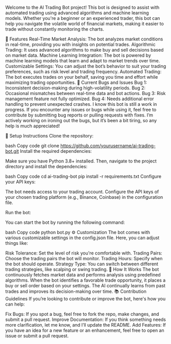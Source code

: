 Welcome to the AI Trading Bot project! This bot is designed to assist with automated trading using advanced algorithms and machine learning models. Whether you're a beginner or an experienced trader, this bot can help you navigate the volatile world of financial markets, making it easier to trade without constantly monitoring the charts.

🚀 Features
Real-Time Market Analysis: The bot analyzes market conditions in real-time, providing you with insights on potential trades.
Algorithmic Trading: It uses advanced algorithms to make buy and sell decisions based on market data.
Machine Learning Integration: The bot is powered by machine learning models that learn and adapt to market trends over time.
Customizable Settings: You can adjust the bot’s behavior to suit your trading preferences, such as risk level and trading frequency.
Automated Trading: The bot executes trades on your behalf, saving you time and effort while maximizing trading opportunities.
🐛 Current Bugs and Issues
Bug 1: Inconsistent decision-making during high-volatility periods.
Bug 2: Occasional mismatches between real-time data and bot actions.
Bug 3: Risk management feature not fully optimized.
Bug 4: Needs additional error handling to prevent unexpected crashes.
I know this bot is still a work in progress. If you encounter any issues or bugs while using it, feel free to contribute by submitting bug reports or pulling requests with fixes. I’m actively working on ironing out the bugs, but it’s been a bit tiring, so any help is much appreciated!

🔧 Setup Instructions
Clone the repository:

bash
Copy code
git clone https://github.com/yourusername/ai-trading-bot.git
Install the required dependencies:

Make sure you have Python 3.8+ installed. Then, navigate to the project directory and install the dependencies:

bash
Copy code
cd ai-trading-bot
pip install -r requirements.txt
Configure your API keys:

The bot needs access to your trading account. Configure the API keys of your chosen trading platform (e.g., Binance, Coinbase) in the configuration file.

Run the bot:

You can start the bot by running the following command:

bash
Copy code
python bot.py
⚙️ Customization
The bot comes with various customizable settings in the config.json file. Here, you can adjust things like:

Risk Tolerance: Set the level of risk you're comfortable with.
Trading Pairs: Choose the trading pairs the bot will monitor.
Trading Hours: Specify when the bot should operate.
Strategy Type: You can switch between different trading strategies, like scalping or swing trading.
🤖 How It Works
The bot continuously fetches market data and performs analysis using predefined algorithms.
When the bot identifies a favorable trade opportunity, it places a buy or sell order based on your settings.
The AI continually learns from past trades and improves its decision-making over time.
📚 Contribution Guidelines
If you’re looking to contribute or improve the bot, here's how you can help:

Fix Bugs: If you spot a bug, feel free to fork the repo, make changes, and submit a pull request.
Improve Documentation: If you think something needs more clarification, let me know, and I’ll update the README.
Add Features: If you have an idea for a new feature or an enhancement, feel free to open an issue or submit a pull request.
